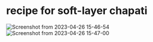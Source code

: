 # recipe for soft-layer chapati
![Screenshot from 2023-04-26 15-46-54](https://user-images.githubusercontent.com/129600311/234579290-c504ef2d-95cd-422d-9a75-11ee68165f05.png)
![Screenshot from 2023-04-26 15-47-00](https://user-images.githubusercontent.com/129600311/234579304-24c2b580-af04-4469-af66-6cbea09ec537.png)
